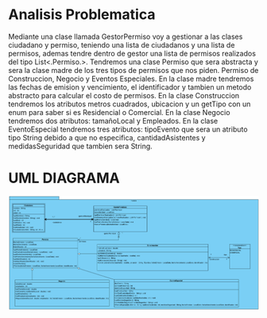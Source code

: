 # Analisis Problematica
Mediante una clase llamada GestorPermiso voy a gestionar a las clases ciudadano y permiso, teniendo una lista de ciudadanos y una lista de permisos, ademas tendre dentro de gestor una lista de permisos realizados del tipo List<.Permiso.>.
Tendremos una clase Permiso que sera abstracta y sera la clase madre de los tres tipos de permisos que nos piden. Permiso de Construccion, Negocio y Eventos Especiales. En la clase madre tendremos las fechas de emision y vencimiento, el identificador y tambien un metodo abstracto para calcular el costo de permisos.
En la clase Construccion tendremos los atributos metros cuadrados, ubicacion y un getTipo con un enum para saber si es Residencial o Comercial.
En la clase Negocio tendremos dos atributos: tamañoLocal y Empleados.
En la clase EventoEspecial tendremos tres atributos: tipoEvento que sera un atributo tipo String debido a que no especifica, cantidadAsistentes y medidasSeguridad que tambien sera String.

# UML DIAGRAMA
![img_2.png](img_2.png)
